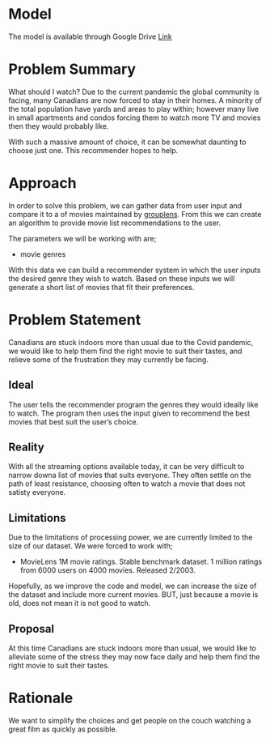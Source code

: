 # Model
The model is available through Google Drive 
[Link](https://drive.google.com/file/d/1Og8cjnlB9Z0SmW8iw6ze-mY2tomjMKMF/view?usp=sharing)

# Problem Summary

What should I watch? Due to the current pandemic the global community is facing, many Canadians are now forced to stay in their homes. A minority of the total population have yards and areas to play within; however many live in small apartments and condos forcing them to watch more TV and movies then they would probably like.

With such a massive amount of choice, it can be somewhat daunting to choose just one. This recommender hopes to help.

# Approach

In order to solve this problem, we can gather data from user input and compare it to a of movies maintained by [grouplens](https://grouplens.org/). From this we can create an algorithm to provide movie list recommendations to the user.

The parameters we will be working with are; 

* movie genres

With this data we can build a recommender system in which the user inputs the desired genre they wish to watch. Based on these inputs we will generate a short list of movies that fit their preferences.

# Problem Statement

Canadians are stuck indoors more than usual due to the Covid pandemic, we would like to help them find the right movie to suit their tastes, and relieve some of the frustration they may currently be facing.

## Ideal

The user tells the recommender program the genres they would ideally like to watch. The program then uses the input given to recommend the best movies that best suit the user’s choice.

## Reality

With all the streaming options available today, it can be very difficult to narrow downa list of movies that suits everyone. They often settle on the path of least resistance, choosing often to watch a movie that does not satisty everyone.

## Limitations

Due to the limitations of processing power, we are currently limited to the size of our dataset. We were forced to work with;

- MovieLens 1M movie ratings. Stable benchmark dataset. 1 million ratings from 6000 users on 4000 movies. Released 2/2003.

Hopefully, as we improve the code and model, we can increase the size of the dataset and include more current movies. BUT, just because a movie is old, does not mean it is not good to watch.

## Proposal

At this time Canadians are stuck indoors more than usual, we would like to alleviate some of the stress they may now face daily and help them find the right movie to suit their tastes.

# Rationale

We want to simplify the choices and get people on the couch watching a great film as quickly as possible.

